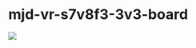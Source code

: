 # mjd-vr-s7v8f3-3v3-board

![](C:\Users\rh\Documents\eagle\projects\mjd-vr-s7v8f3-3v3-board\github\preview.jpg)